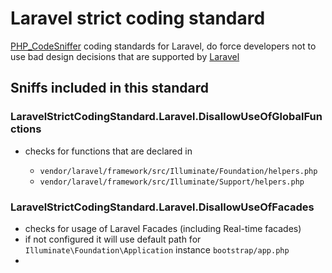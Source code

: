# Laravel strict coding standard

[PHP_CodeSniffer](https://github.com/squizlabs/PHP_CodeSniffer) coding standards for Laravel,
do force developers not to use bad design decisions that are supported
by [Laravel](https://laravel.com)

## Sniffs included in this standard

### LaravelStrictCodingStandard.Laravel.DisallowUseOfGlobalFunctions

* checks for functions that are declared in

  * `vendor/laravel/framework/src/Illuminate/Foundation/helpers.php`
  * `vendor/laravel/framework/src/Illuminate/Support/helpers.php`

### LaravelStrictCodingStandard.Laravel.DisallowUseOfFacades

* checks for usage of Laravel Facades (including Real-time facades)
* if not configured it will use default path for `Illuminate\Foundation\Application`
instance `bootstrap/app.php`
*


<!--
todo note that you need to provide "basepath" if you use only  facades sniff running in console
i.e. ` ./vendor/bin/phpcs --sniffs="LaravelStrictCodingStandard.Laravel.DisallowUseOfFacades" --standard="LaravelStrictCodingStandard" app/Exceptions/Handler.php `-->
